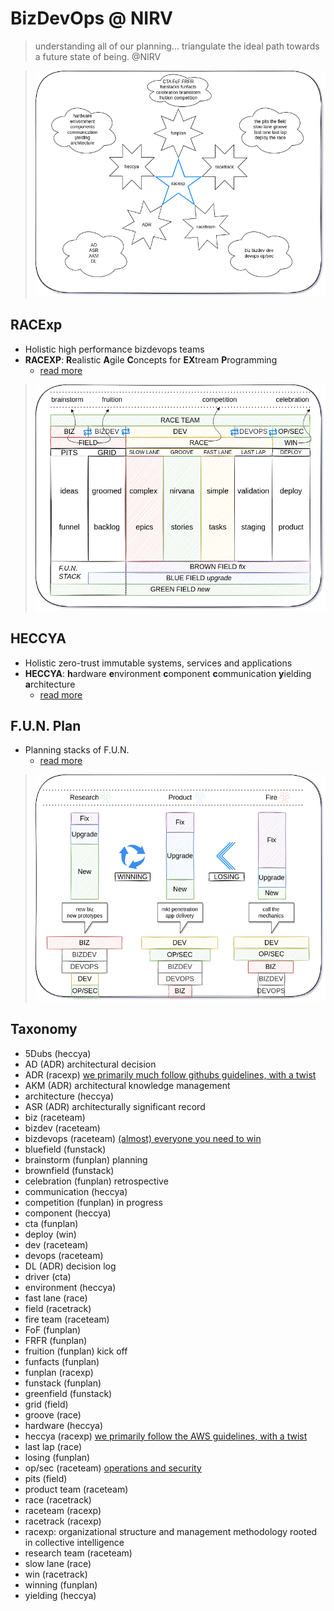 # BizDevOps @ NIRV

> understanding all of our planning... triangulate the ideal path towards a future state of being. @NIRV

> ![RACExp](./images/racexp-racexp.png)

## RACExp

- Holistic high performance bizdevops teams
- **RACEXP**: **R**ealistic **A**gile **C**oncepts for **EX**tream **P**rogramming
  - [read more](./0racexp.md)

> ![RACExp](./images/racexp-racetrack.png)

## HECCYA

- Holistic zero-trust immutable systems, services and applications
- **HECCYA**: **h**ardware **e**nvironment **c**omponent **c**ommunication **y**ielding **a**rchitecture
  - [read more](./0heccya.md#hecc-ya-system-modeling)

## F.U.N. Plan

- Planning stacks of F.U.N.
  - [read more](./0funplan.md)

> ![NIRVai F.U.N plan](./images/racexp-funplan-funstack-raceteam.png)

## Taxonomy

- 5Dubs (heccya)
- AD (ADR) architectural decision
- ADR (racexp) [we primarily much follow githubs guidelines, with a twist](https://adr.github.io/)
- AKM (ADR) architectural knowledge management
- architecture (heccya)
- ASR (ADR) architecturally significant record
- biz (raceteam)
- bizdev (raceteam)
- bizdevops (raceteam) [(almost) everyone you need to win](https://enterprisersproject.com/article/2019/9/devops-what-is-bizdevops)
- bluefield (funstack)
- brainstorm (funplan) planning
- brownfield (funstack)
- celebration (funplan) retrospective
- communication (heccya)
- competition (funplan) in progress
- component (heccya)
- cta (funplan)
- deploy (win)
- dev (raceteam)
- devops (raceteam)
- DL (ADR) decision log
- driver (cta)
- environment (heccya)
- fast lane (race)
- field (racetrack)
- fire team (raceteam)
- FoF (funplan)
- FRFR (funplan)
- fruition (funplan) kick off
- funfacts (funplan)
- funplan (racexp)
- funstack (funplan)
- greenfield (funstack)
- grid (field)
- groove (race)
- hardware (heccya)
- heccya (racexp) [we primarily follow the AWS guidelines, with a twist](https://aws.amazon.com/blogs/apn/the-6-pillars-of-the-aws-well-architected-framework/)
- last lap (race)
- losing (funplan)
- op/sec (raceteam) [operations and security](https://www.commerce.gov/osy/programs/operations-security-opsec)
- pits (field)
- product team (raceteam)
- race (racetrack)
- raceteam (racexp)
- racetrack (racexp)
- racexp: organizational structure and management methodology rooted in collective intelligence
- research team (raceteam)
- slow lane (race)
- win (racetrack)
- winning (funplan)
- yielding (heccya)
